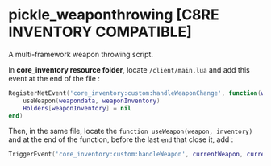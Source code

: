 # pickle_weaponthrowing [C8RE INVENTORY COMPATIBLE]
A multi-framework weapon throwing script.

In **core_inventory resource folder**, locate `/client/main.lua` and add this event at the end of the file :
```lua
RegisterNetEvent('core_inventory:custom:handleWeaponChange', function(weapondata, weaponInventory)
    useWeapon(weapondata, weaponInventory)
    Holders[weaponInventory] = nil
end)
```

Then, in the same file, locate the `function useWeapon(weapon, inventory)` and at the end of the function, before the last `end` that close it, add :
```lua 
TriggerEvent('core_inventory:custom:handleWeapon', currentWeapon, currentWeaponData, currentWeaponInventory)
```
